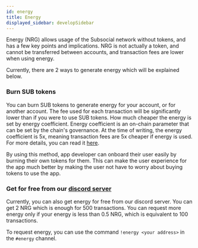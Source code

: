```yaml
---
id: energy
title: Energy
displayed_sidebar: developSidebar
---
```


Energy (NRG) allows usage of the Subsocial network without tokens, and has a few key points and implications. NRG is not actually a token, and cannot be transferred between accounts, and transaction fees are lower when using energy.

Currently, there are 2 ways to generate energy which will be explained below.

### Burn SUB tokens
You can burn SUB tokens to generate energy for your account, or for another account. The fee used for each transaction will be significantly lower than if you were to use SUB tokens. How much cheaper the energy is set by energy coefficient. Energy coefficient is an on-chain parameter that can be set by the chain's governance. At the time of writing, the energy coefficient is 5x, meaning transaction fees are 5x cheaper if energy is used. 
For more details, you can read it [here](/docs/basics/lightpaper/architecture/energy).

By using this method, app developer can onboard their user easily by burning their own tokens for them. This can make the user experience for the app much better by making the user not have to worry about buying tokens to use the app.

### Get for free from our [discord server](https://discord.com/invite/w2Rqy2M)
Currently, you can also get energy for free from our discord server. You can get 2 NRG which is enough for 500 transactions. You can request more energy only if your energy is less than 0.5 NRG, which is equivalent to 100 transactions.

To request energy, you can use the command `!energy <your address>` in the `#energy` channel.
